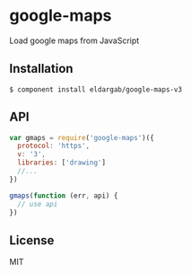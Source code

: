 
# google-maps

Load google maps from JavaScript

## Installation

```
$ component install eldargab/google-maps-v3
```

## API

```javascript
var gmaps = require('google-maps')({
  protocol: 'https',
  v: '3',
  libraries: ['drawing']
  //...
})

gmaps(function (err, api) {
  // use api
})
```

## License

MIT
